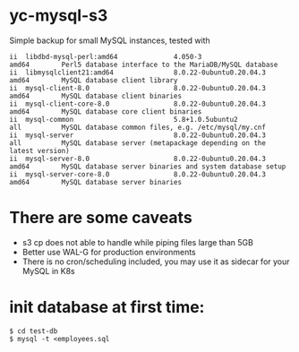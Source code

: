 # yc-mysql-s3

Simple backup for small MySQL instances, tested with
```
ii  libdbd-mysql-perl:amd64              4.050-3                           amd64        Perl5 database interface to the MariaDB/MySQL database
ii  libmysqlclient21:amd64               8.0.22-0ubuntu0.20.04.3           amd64        MySQL database client library
ii  mysql-client-8.0                     8.0.22-0ubuntu0.20.04.3           amd64        MySQL database client binaries
ii  mysql-client-core-8.0                8.0.22-0ubuntu0.20.04.3           amd64        MySQL database core client binaries
ii  mysql-common                         5.8+1.0.5ubuntu2                  all          MySQL database common files, e.g. /etc/mysql/my.cnf
ii  mysql-server                         8.0.22-0ubuntu0.20.04.3           all          MySQL database server (metapackage depending on the latest version)
ii  mysql-server-8.0                     8.0.22-0ubuntu0.20.04.3           amd64        MySQL database server binaries and system database setup
ii  mysql-server-core-8.0                8.0.22-0ubuntu0.20.04.3           amd64        MySQL database server binaries
```

# There are some caveats
- s3 cp does not able to handle while piping files large than 5GB
- Better use WAL-G for production environments
- There is no cron/scheduling included, you may use it as sidecar for your MySQL in K8s




# init database at first time:
```
$ cd test-db
$ mysql -t <employees.sql
```
